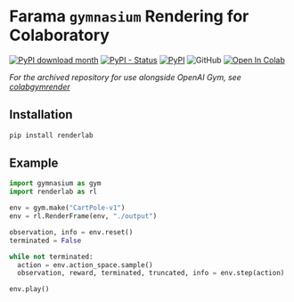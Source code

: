 # Farama `gymnasium` Rendering for Colaboratory

[![PyPI download month](https://img.shields.io/pypi/dm/renderlab.svg)](https://pypi.python.org/pypi/renderlab/)
[![PyPI - Status](https://img.shields.io/pypi/status/renderlab)](https://pypi.python.org/pypi/renderlab/)
[![PyPI](https://img.shields.io/pypi/v/renderlab)](https://pypi.python.org/pypi/renderlab/)
![GitHub](https://img.shields.io/github/license/ryanrudes/renderlab)
[![Open In Colab](https://colab.research.google.com/assets/colab-badge.svg)](https://colab.research.google.com/github/ryanrudes/renderlab/blob/main/examples/demo.ipynb)

*For the archived repository for use alongside OpenAI Gym, see [colabgymrender](https://github.com/ryanrudes/colabgymrender)*
## Installation
```bash
pip install renderlab
```

## Example
```python
import gymnasium as gym
import renderlab as rl

env = gym.make("CartPole-v1")
env = rl.RenderFrame(env, "./output")

observation, info = env.reset()
terminated = False

while not terminated:
  action = env.action_space.sample()
  observation, reward, terminated, truncated, info = env.step(action)

env.play()
```
